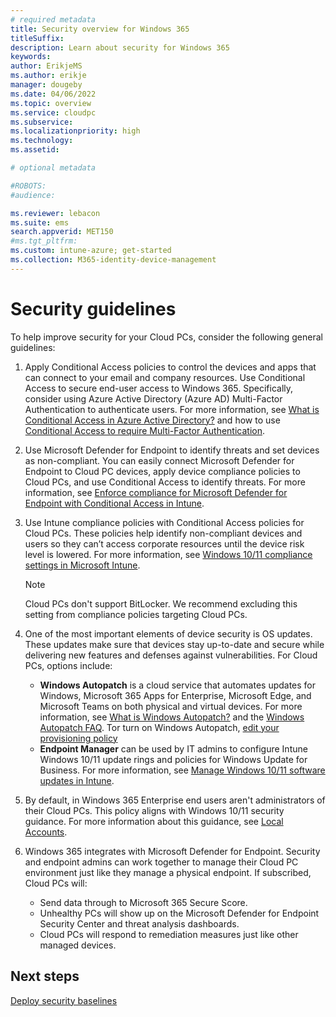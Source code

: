 ```yaml
---
# required metadata
title: Security overview for Windows 365
titleSuffix:
description: Learn about security for Windows 365
keywords:
author: ErikjeMS  
ms.author: erikje
manager: dougeby
ms.date: 04/06/2022
ms.topic: overview
ms.service: cloudpc
ms.subservice: 
ms.localizationpriority: high
ms.technology:
ms.assetid: 

# optional metadata

#ROBOTS:
#audience:

ms.reviewer: lebacon
ms.suite: ems
search.appverid: MET150
#ms.tgt_pltfrm:
ms.custom: intune-azure; get-started
ms.collection: M365-identity-device-management
---
```


# Security guidelines

To help improve security for your Cloud PCs, consider the following general guidelines:

1. Apply Conditional Access policies to control the devices and apps that can connect to your email and company resources. Use Conditional Access to secure end-user access to Windows 365. Specifically, consider using Azure Active Directory (Azure AD) Multi-Factor Authentication to authenticate users. For more information, see [What is Conditional Access in Azure Active Directory?](/azure/active-directory/conditional-access/overview) and how to use [Conditional Access to require Multi-Factor Authentication](/azure/active-directory/conditional-access/howto-conditional-access-policy-all-users-mfa).
2. Use Microsoft Defender for Endpoint to identify threats and set devices as non-compliant. You can easily connect Microsoft Defender for Endpoint to Cloud PC devices, apply device compliance policies to Cloud PCs, and use Conditional Access to identify threats. For more information, see [Enforce compliance for Microsoft Defender for Endpoint with Conditional Access in Intune](/mem/intune/protect/advanced-threat-protection).  
3. Use Intune compliance policies with Conditional Access policies for Cloud PCs. These policies help identify non-compliant devices and users so they can’t access corporate resources until the device risk level is lowered. For more information, see [Windows 10/11 compliance settings in Microsoft Intune](/mem/intune/protect/compliance-policy-create-windows).

    >[!Note]
    >Cloud PCs don't support BitLocker. We recommend excluding this setting from compliance policies targeting Cloud PCs.

4. One of the most important elements of device security is OS updates. These updates make sure that devices stay up-to-date and secure while delivering new features and defenses against vulnerabilities. For Cloud PCs, options include:
   - **Windows Autopatch** is a cloud service that automates updates for Windows, Microsoft 365 Apps for Enterprise, Microsoft Edge, and Microsoft Teams on both physical and virtual devices. For more information, see [What is Windows Autopatch?](/windows/deployment/windows-autopatch/overview/windows-autopatch-overview) and the [Windows Autopatch FAQ](https://go.microsoft.com/fwlink/?linkid=2200228). Tor turn on Windows Autopatch, [edit your provisioning policy](/windows-365/enterprise/edit-provisioning-policy)
   - **Endpoint Manager** can be used by IT admins to configure Intune Windows 10/11 update rings and policies for Windows Update for Business. For more information, see [Manage Windows 10/11 software updates in Intune](/mem/intune/protect/windows-update-for-business-configure).  
6. By default, in Windows 365 Enterprise end users aren't administrators of their Cloud PCs. This policy aligns with Windows 10/11 security guidance. For more information about this guidance, see [Local Accounts](/windows/security/identity-protection/access-control/local-accounts#sec-restrict-protect-accounts).
7. Windows 365 integrates with Microsoft Defender for Endpoint. Security and endpoint admins can work together to manage their Cloud PC environment just like they manage a physical endpoint. If subscribed, Cloud PCs will:
    - Send data through to Microsoft 365 Secure Score.
    - Unhealthy PCs will show up on the Microsoft Defender for Endpoint Security Center and threat analysis dashboards.
    - Cloud PCs will respond to remediation measures just like other managed devices.

<!-- ########################## -->
## Next steps

[Deploy security baselines](deploy-security-baselines.md)
